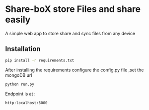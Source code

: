 # Share-boX  store Files and share easily

A simple web app to store share and sync files from any device

## Installation

```bash
pip install -r requirements.txt
```

After installing the requirements configure the config.py file ,set the mongoDB url

```python
python run.py
```

Endpoint is at :
```bash
http:localhost:5000
```